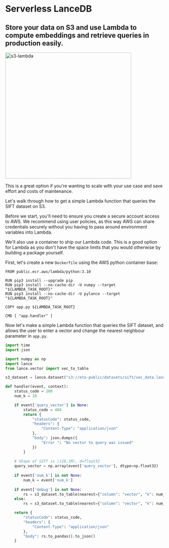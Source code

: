 # Serverless LanceDB

## Store your data on S3 and use Lambda to compute embeddings and retrieve queries in production easily.

<img id="splash" width="400" alt="s3-lambda" src="https://user-images.githubusercontent.com/917119/234653050-305a1e90-9305-40ab-b014-c823172a948c.png">

This is a great option if you're wanting to scale with your use case and save effort and costs of maintenance.

Let's walk through how to get a simple Lambda function that queries the SIFT dataset on S3.

Before we start, you'll need to ensure you create a secure account access to AWS. We recommend using user policies, as this way AWS can share credentials securely without you having to pass around environment variables into Lambda.

We'll also use a container to ship our Lambda code. This is a good option for Lambda as you don't have the space limits that you would otherwise by building a package yourself.

First, let's create a new `Dockerfile` using the AWS python container base:

```docker
FROM public.ecr.aws/lambda/python:3.10

RUN pip3 install --upgrade pip
RUN pip3 install --no-cache-dir -U numpy --target "${LAMBDA_TASK_ROOT}"
RUN pip3 install --no-cache-dir -U pylance --target "${LAMBDA_TASK_ROOT}"

COPY app.py ${LAMBDA_TASK_ROOT}

CMD [ "app.handler" ]
```

Now let's make a simple Lambda function that queries the SIFT dataset, and allows the user to enter a vector and change the nearest neighbour parameter in `app.py`.

```python    
import time
import json

import numpy as np
import lance
from lance.vector import vec_to_table

s3_dataset = lance.dataset("s3://eto-public/datasets/sift/vec_data.lance")

def handler(event, context):
    status_code = 200
    num_k = 10

    if event['query_vector'] is None:
        status_code = 404
        return {
            "statusCode": status_code,
            "headers": {
                "Content-Type": "application/json"
            },
            "body": json.dumps({
                "Error ": "No vector to query was issued"
            })
        }
    
    # Shape of SIFT is (128,1M), d=float32
    query_vector = np.array(event['query_vector'], dtype=np.float32)
    
    if event['num_k'] is not None:
        num_k = event['num_k']
    
    if event['debug'] is not None:
        rs = s3_dataset.to_table(nearest={"column": "vector", "k": num_k, "q": query_vector})
    else:
        rs = s3_dataset.to_table(nearest={"column": "vector", "k": num_k, "q": query_vector})

    return {
        "statusCode": status_code,
        "headers": {
            "Content-Type": "application/json"
        },
        "body": rs.to_pandas().to_json()
    }
